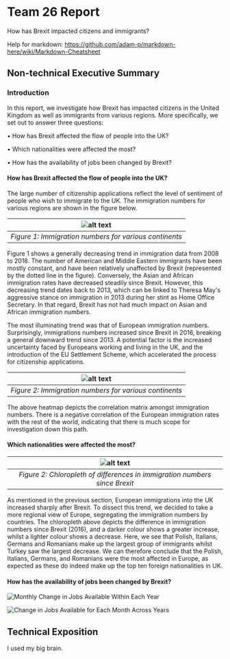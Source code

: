 # Team 26 Report

How has Brexit impacted citizens and immigrants?

Help for markdown: https://github.com/adam-p/markdown-here/wiki/Markdown-Cheatsheet

## Non-technical Executive Summary

### Introduction

In this report, we investigate how Brexit has impacted citizens in the United Kingdom as well as immigrants from various regions. More specifically, we set out to answer three questions:

•	How has Brexit affected the flow of people into the UK?

•	Which nationalities were affected the most?

•	How has the availability of jobs been changed by Brexit?

#### How has Brexit affected the flow of people into the UK?

The large number of citizenship applications reflect the level of sentiment of people who wish to immigrate to the UK. The immigration numbers for various regions are shown in the figure below.

|![alt text](https://github.com/hivestrung/citadel-datathon/blob/master/Graphs/immigrationovertheyears.png?raw=true "bigbrain")|
|:--:|
| *Figure 1: Immigration numbers for various continents* |

Figure 1 shows a generally decreasing trend in immigration data from 2008 to 2018. The number of American and Middle Eastern immigrants have been mostly constant, and have been relatively unaffected by Brexit (represented by the dotted line in the figure). Conversely, the Asian and African immigration rates have decreased steadily since Brexit. However, this decreasing trend dates back to 2013, which can be linked to Theresa May's aggressive stance on immigration in 2013 during her stint as Home Office Secretary. In that regard, Brexit has not had much impact on Asian and African immigration numbers.

The most illuminating trend was that of European immigration numbers. Surprisingly, immigrations numbers increased since Brexit in 2016, breaking a general downward trend since 2013. A potential factor is the increased uncertainty faced by Europeans working and living in the UK, and the introduction of the EU Settlement Scheme, which accelerated the process for citizenship applications.

|![alt text](https://github.com/hivestrung/citadel-datathon/blob/master/Graphs/nationalities_correlation.png?raw=true "corr")|
|:--:|
| *Figure 2: Immigration numbers for various continents* |

The above heatmap depicts the correlation matrix amongst immigration numbers. There is a negative correlation of the European immigration rates with the rest of the world, indicating that there is much scope for investigation down this path.

#### Which nationalities were affected the most?
|![alt text](https://github.com/hivestrung/citadel-datathon/blob/master/Graphs/chloropleth%20of%20europe.png?raw=true "yourbrain")|
|:--:|
| *Figure 2: Chloropleth of differences in immigration numbers since Brexit* |

As mentioned in the previous section, European immigrations into the UK increased sharply after Brexit. To dissect this trend, we decided to take a more regional view of Europe, segregating the immigration numbers by countries. The chloropleth above depicts the difference in immigration numbers since Brexit (2016), and a darker colour shows a greater increase, whilst a lighter colour shows a decrease. Here, we see that Polish, Italians, Germans and Romanians make up the largest group of immigrants whilst Turkey saw the largest decrease. We can therefore conclude that the Polish, Italians, Germans, and Romanians were the most affected in Europe, as expected as these do indeed make up the top ten foreign nationalities in UK.

#### How has the availability of jobs been changed by Brexit?

![Monthly Change in Jobs Available Within Each Year](https://github.com/hivestrung/citadel-datathon/blob/master/Graphs/jobs%20available%20per%20month%20per%20year.png?raw=true)

![Change in Jobs Available for Each Month Across Years](https://github.com/hivestrung/citadel-datathon/blob/master/Graphs/month%20on%20month%20change%20in%20jobs%20available.png?raw=true)



## Technical Exposition

I used my big brain.
